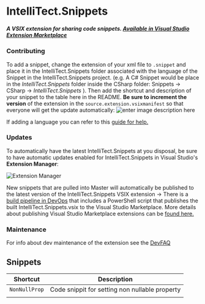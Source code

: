# IntelliTect.Snippets

  

##### *A VSIX extension for sharing code snippets.* [Available in Visual Studio Extension Marketplace](https://marketplace.visualstudio.com/items?itemName=IntelliTect.intellitectsnippets)

  

### Contributing  

To add a snippet, change the extension of your xml file to `.snippet` and place it in the IntelliTect.Snippets folder associated with the language of the Snippet in the IntelliTect.Snippets project. (e.g. A C# Snippet would be place in the *IntelliTect.Snippets* folder inside the CSharp folder: Snippets -> CSharp -> *IntelliTect.Snippets* ). Then add the shortcut and description of your snippet to the table here in the README. **Be sure to increment the version** of the extension in the `source.extension.vsixmanifest` so that everyone will get the update automatically:
![enter image description here](https://github.com/IntelliTect/IntelliTect.Snippets/blob/master/READMEScreenshots/versionIncrementation.JPG?raw=true)
 

If adding a language you can refer to this [guide for help.](https://docs.microsoft.com/en-us/visualstudio/ide/how-to-distribute-code-snippets?view=vs-2019)


 
### Updates

  

To automatically have the latest IntelliTect.Snippets at you disposal, be sure to have automatic updates enabled for IntelliTect.Snippets in Visual Studio's **Extension Manager**:

![Extension Manager](https://raw.githubusercontent.com/IntelliTect/IntelliTect.Snippets/master/READMEScreenshots/autoUpdateExtensions.JPG)

New snippets that are pulled into Master will automatically be published to the latest version of the IntelliTect.Snippets VSIX extension -> There is a [build pipeline in DevOps](https://intellitect.visualstudio.com/IntelliTect.Snippets/_build) that includes a PowerShell script that publishes the built IntelliTect.Snippets.vsix to the Visual Studio Marketplace. More details about publishing Visual Studio Marketplace extensions can be [found here.](https://docs.microsoft.com/en-us/visualstudio/extensibility/walkthrough-publishing-a-visual-studio-extension-via-command-line?view=vs-2019)

  ### Maintenance 
  For info about dev maintenance of the extension see the [DevFAQ](https://github.com/IntelliTect/IntelliTect.Snippets/blob/master/DevFAQ.md)

## Snippets

  

|Shortcut |Description |
|--|--|
| `NonNullProp` |Code snippit for setting non nullable property |
| | |

